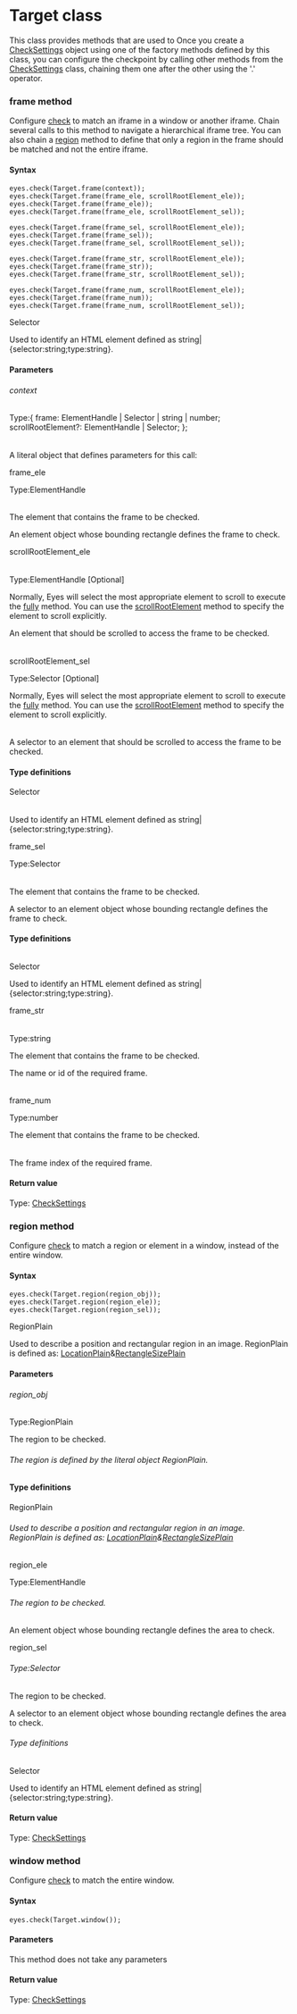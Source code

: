 # Target class
This class provides methods that are used to
Once you create a [CheckSettings](./checksettings) object using one of the factory methods defined by this class, you can configure the checkpoint by calling other methods from the [CheckSettings](./checksettings) class, chaining them one after the other using the '.' operator. 
### frame method
Configure [check](./eyes#check-method) to match an iframe in a window or another iframe.
Chain several calls to this method to navigate a hierarchical iframe tree. You can also chain a [region](#region-method) method to define that only a region in the frame should be matched and not the entire iframe.

#### Syntax 
 ``` 
eyes.check(Target.frame(context));
eyes.check(Target.frame(frame_ele, scrollRootElement_ele));
eyes.check(Target.frame(frame_ele));
eyes.check(Target.frame(frame_ele, scrollRootElement_sel));

eyes.check(Target.frame(frame_sel, scrollRootElement_ele));
eyes.check(Target.frame(frame_sel));
eyes.check(Target.frame(frame_sel, scrollRootElement_sel));

eyes.check(Target.frame(frame_str, scrollRootElement_ele));
eyes.check(Target.frame(frame_str));
eyes.check(Target.frame(frame_str, scrollRootElement_sel));

eyes.check(Target.frame(frame_num, scrollRootElement_ele));
eyes.check(Target.frame(frame_num));
eyes.check(Target.frame(frame_num, scrollRootElement_sel));
 ``` 
 
 Selector

Used to identify an HTML element defined as string|{selector:string;type:string}.
        
 ####  Parameters 
 ###### context 
  
 Type:{ 
       frame: ElementHandle | Selector | string | number; 
       scrollRootElement?: ElementHandle | Selector; 
     };  
  ######  
 A literal object that defines parameters for this call: 
  
 frame\_ele 
  
 Type:ElementHandle 
  ######  
 The element that contains the frame to be checked. 
  
 An element object whose bounding rectangle defines the frame to check. 
  
 scrollRootElement\_ele 
  ######  
 Type:ElementHandle \[Optional\] 
  
 Normally, Eyes will select the most appropriate element to scroll to execute the [fully](./checksettings#fully-method) method. You can use the [scrollRootElement](./checksettings#scrollrootelement-method) method to specify the element to scroll explicitly. 
  
 An element that should be scrolled to access the frame to be checked. 
  ######  
 scrollRootElement\_sel 
  
 Type:Selector \[Optional\] 
  
 Normally, Eyes will select the most appropriate element to scroll to execute the [fully](./checksettings#fully-method) method. You can use the [scrollRootElement](./checksettings#scrollrootelement-method) method to specify the element to scroll explicitly. 
  ######  
 A selector to an element that should be scrolled to access the frame to be checked. 
  
 #### Type definitions 
  
 Selector 
  ######  
 Used to identify an HTML element defined as string|{selector:string;type:string}. 
  
 frame\_sel 
  
 Type:Selector 
  ######  
 The element that contains the frame to be checked. 
  
 A selector to an element object whose bounding rectangle defines the frame to check. 
  
 #### Type definitions 
  ######  
 Selector 
  
 Used to identify an HTML element defined as string|{selector:string;type:string}. 
  
 frame\_str 
  ######  
 Type:string 
  
 The element that contains the frame to be checked. 
  
 The name or id of the required frame. 
  ######  
 frame\_num 
  
 Type:number 
  
 The element that contains the frame to be checked. 
  ######  
 The frame index of the required frame. 
  
 #### Return value 
Type: [CheckSettings](./checksettings) 
### region method
Configure [check](./eyes#check-method) to match a region or element in a window, instead of the entire window.

#### Syntax 
 ``` 
eyes.check(Target.region(region_obj));
eyes.check(Target.region(region_ele));
eyes.check(Target.region(region_sel));
 ``` 
 
 RegionPlain

Used to describe a position and rectangular region in an image. RegionPlain is defined as: [LocationPlain](./locationplain)&[RectangleSizePlain](./rectanglesizeplain)
        
 ####  Parameters 
 ###### region\_obj 
  
 Type:RegionPlain 
  
 The region to be checked. 
  
  ###### The region is defined by the literal object RegionPlain. 
  
 #### Type definitions 
  
 RegionPlain 
  
  ###### Used to describe a position and rectangular region in an image. RegionPlain is defined as: [LocationPlain](./locationplain)&[RectangleSizePlain](./rectanglesizeplain) 
  
 region\_ele 
  
 Type:ElementHandle 
  
  ###### The region to be checked. 
  
 An element object whose bounding rectangle defines the area to check. 
  
 region\_sel 
  
  ###### Type:Selector 
  
 The region to be checked. 
  
 A selector to an element object whose bounding rectangle defines the area to check. 
  
  ###### Type definitions 
  
 Selector 
  
 Used to identify an HTML element defined as string|{selector:string;type:string}. 
  
 #### Return value 
Type: [CheckSettings](./checksettings) 
### window method
Configure [check](./eyes#check-method) to match the entire window.

#### Syntax 
 ``` 
eyes.check(Target.window());
 ``` 

 #### Parameters 
This method does not take any parameters 
 
 #### Return value 
Type: [CheckSettings](./checksettings)